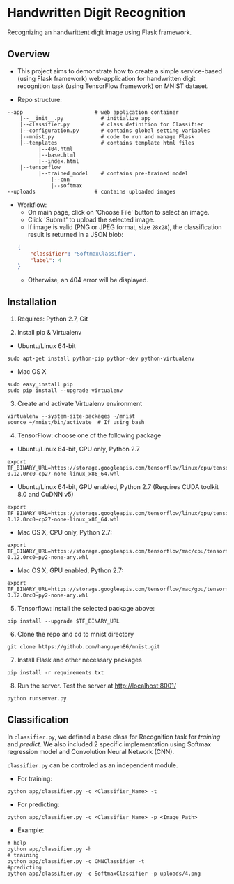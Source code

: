 # Handwritten Digit Recognition
Recognizing an handwrittent digit image using Flask framework.

## Overview
  * This project aims to demonstrate how to create a simple service-based (using Flask framework) web-application for handwritten digit recognition task (using TensorFlow framework) on MNIST dataset.

  * Repo structure:
  ```
  --app                       # web application container
      |--__init__.py            # initialize app
      |--classifier.py          # class definition for Classifier
      |--configuration.py       # contains global setting variables
      |--mnist.py               # code to run and manage Flask
      |--templates              # contains template html files
            |--404.html
            |--base.html
            |--index.html
      |--tensorflow
            |--trained_model    # contains pre-trained model
                |--cnn
                |--softmax
  --uploads                   # contains uploaded images
  ```
  * Workflow:
    - On main page, click on 'Choose File' button to select an image.
    - Click 'Submit' to upload the selected image.
    - If image is valid (PNG or JPEG format, size `28x28`), the classification result is returned in a JSON blob:
    ```json
    {
        "classifier": "SoftmaxClassifier", 
        "label": 4
    }
    ```
    - Otherwise, an 404 error will be displayed.

## Installation
1. Requires: Python 2.7, Git

2. Install pip & Virtualenv
  * Ubuntu/Linux 64-bit
  ```
  sudo apt-get install python-pip python-dev python-virtualenv
  ```
  * Mac OS X
  ```
sudo easy_install pip
sudo pip install --upgrade virtualenv
  ```

3. Create and activate Virtualenv environment
  ```
virtualenv --system-site-packages ~/mnist
source ~/mnist/bin/activate  # If using bash
  ```

4. TensorFlow: choose one of the following package
  * Ubuntu/Linux 64-bit, CPU only, Python 2.7
  ```
  export TF_BINARY_URL=https://storage.googleapis.com/tensorflow/linux/cpu/tensorflow-0.12.0rc0-cp27-none-linux_x86_64.whl
  ```
  * Ubuntu/Linux 64-bit, GPU enabled, Python 2.7 (Requires CUDA toolkit 8.0 and CuDNN v5)
  ```
export TF_BINARY_URL=https://storage.googleapis.com/tensorflow/linux/gpu/tensorflow_gpu-0.12.0rc0-cp27-none-linux_x86_64.whl
  ```
  * Mac OS X, CPU only, Python 2.7:
  ```
export TF_BINARY_URL=https://storage.googleapis.com/tensorflow/mac/cpu/tensorflow-0.12.0rc0-py2-none-any.whl
  ```
  * Mac OS X, GPU enabled, Python 2.7:
  ```
export TF_BINARY_URL=https://storage.googleapis.com/tensorflow/mac/gpu/tensorflow_gpu-0.12.0rc0-py2-none-any.whl
  ```

5. Tensorflow: install the selected package above:
  ```
pip install --upgrade $TF_BINARY_URL
  ```

6. Clone the repo and cd to mnist directory
  ```
git clone https://github.com/hanguyen86/mnist.git
  ```

7. Install Flask and other necessary packages
  ```
pip install -r requirements.txt
  ```

8. Run the server. Test the server at [http://localhost:8001/](http://localhost:8001/) 
  ```
python runserver.py
  ```

## Classification
In `classifier.py`, we defined a base class for Recognition task for *training* and *predict*. We also included 2 specific implementation using Softmax regression model and Convolution Neural Network (CNN).

`classifier.py` can be controled as an independent module.
  * For training:
  ```
  python app/classifier.py -c <Classifier_Name> -t
  ```  
  
  * For predicting:
  ```
  python app/classifier.py -c <Classifier_Name> -p <Image_Path>
  ```
  
  * Example:
  ```
  # help
  python app/classifier.py -h
  # training
  python app/classifier.py -c CNNClassifier -t
  #predicting
  python app/classifier.py -c SoftmaxClassifier -p uploads/4.png
  ```
